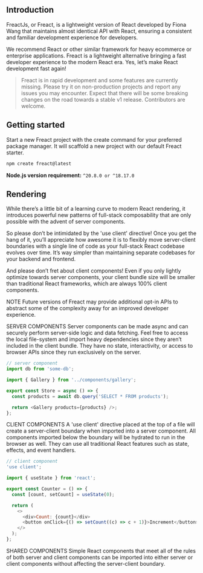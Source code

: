 ## Introduction
FreactJs, or Freact, is a lightweight version of React developed by Fiona Wang that maintains almost identical API with React, ensuring a consistent and familiar development experience for developers.

We recommend React or other similar framework for heavy ecommerce or enterprise applications. Freact is a lightweight alternative bringing a fast developer experience to the modern React era. Yes, let’s make React development fast again!

> Freact is in rapid development and some features are currently missing. Please try it on non-production projects and report any issues you may encounter. Expect that there will be some breaking changes on the road towards a stable v1 release. Contributors are welcome.

## Getting started
Start a new Freact project with the create command for your preferred package manager. It will scaffold a new project with our default Freact starter.

``` javascript
npm create freact@latest
```

**Node.js version requirement:** `^20.8.0 or ^18.17.0`


## Rendering
While there’s a little bit of a learning curve to modern React rendering, it introduces powerful new patterns of full-stack composability that are only possible with the advent of server components.

So please don’t be intimidated by the 'use client' directive! Once you get the hang of it, you’ll appreciate how awesome it is to flexibly move server-client boundaries with a single line of code as your full-stack React codebase evolves over time. It’s way simpler than maintaining separate codebases for your backend and frontend.

And please don’t fret about client components! Even if you only lightly optimize towards server components, your client bundle size will be smaller than traditional React frameworks, which are always 100% client components.

NOTE
Future versions of Freact may provide additional opt-in APIs to abstract some of the complexity away for an improved developer experience.

SERVER COMPONENTS
Server components can be made async and can securely perform server-side logic and data fetching. Feel free to access the local file-system and import heavy dependencies since they aren’t included in the client bundle. They have no state, interactivity, or access to browser APIs since they run exclusively on the server.

``` javascript
// server component
import db from 'some-db';

import { Gallery } from '../components/gallery';

export const Store = async () => {
  const products = await db.query('SELECT * FROM products');

  return <Gallery products={products} />;
};
```

CLIENT COMPONENTS
A 'use client' directive placed at the top of a file will create a server-client boundary when imported into a server component. All components imported below the boundary will be hydrated to run in the browser as well. They can use all traditional React features such as state, effects, and event handlers.

``` javascript
// client component
'use client';

import { useState } from 'react';

export const Counter = () => {
  const [count, setCount] = useState(0);

  return (
    <>
      <div>Count: {count}</div>
      <button onClick={() => setCount((c) => c + 1)}>Increment</button>
    </>
  );
};

```

SHARED COMPONENTS
Simple React components that meet all of the rules of both server and client components can be imported into either server or client components without affecting the server-client boundary.